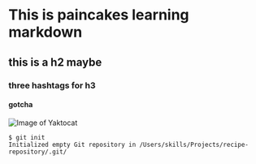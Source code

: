 # This is paincakes learning markdown
## this is a h2 maybe
### three hashtags for h3
#### gotcha

![Image of Yaktocat](https://octodex.github.com/images/yaktocat.png)

```
$ git init
Initialized empty Git repository in /Users/skills/Projects/recipe-repository/.git/
```
